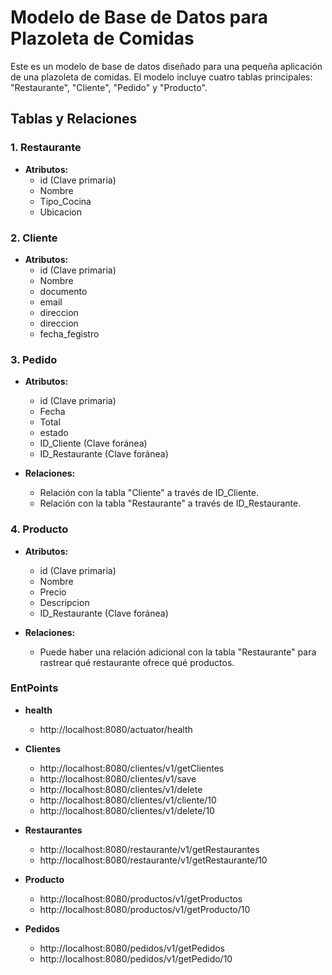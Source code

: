 # Modelo de Base de Datos para Plazoleta de Comidas

Este es un modelo de base de datos diseñado para una pequeña aplicación de una plazoleta de comidas. El modelo incluye cuatro tablas principales: "Restaurante", "Cliente", "Pedido" y "Producto".

## Tablas y Relaciones

### 1. Restaurante

- **Atributos:**
    - id (Clave primaria)
    - Nombre
    - Tipo_Cocina
    - Ubicacion

### 2. Cliente

- **Atributos:**
    - id (Clave primaria)
    - Nombre
    - documento
    - email
    - direccion
    - direccion
    - fecha_fegistro

### 3. Pedido

- **Atributos:**
    - id (Clave primaria)
    - Fecha
    - Total
    - estado
    - ID_Cliente (Clave foránea)
    - ID_Restaurante (Clave foránea)

- **Relaciones:**
    - Relación con la tabla "Cliente" a través de ID_Cliente.
    - Relación con la tabla "Restaurante" a través de ID_Restaurante.

### 4. Producto

- **Atributos:**
    - id (Clave primaria)
    - Nombre
    - Precio
    - Descripcion
    - ID_Restaurante (Clave foránea)

- **Relaciones:**
    - Puede haber una relación adicional con la tabla "Restaurante" para rastrear qué restaurante ofrece qué productos.


### EntPoints
- **health**
  - http://localhost:8080/actuator/health



- **Clientes**
  - http://localhost:8080/clientes/v1/getClientes
  - http://localhost:8080/clientes/v1/save
  - http://localhost:8080/clientes/v1/delete
  - http://localhost:8080/clientes/v1/cliente/10
  - http://localhost:8080/clientes/v1/delete/10


- **Restaurantes**
  - http://localhost:8080/restaurante/v1/getRestaurantes
  - http://localhost:8080/restaurante/v1/getRestaurante/10


- **Producto**
  - http://localhost:8080/productos/v1/getProductos
  - http://localhost:8080/productos/v1/getProducto/10


- **Pedidos**
  - http://localhost:8080/pedidos/v1/getPedidos
  - http://localhost:8080/pedidos/v1/getPedido/10